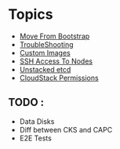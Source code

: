 # Topics

- [Move From Bootstrap](mover.md)
- [TroubleShooting](troubleshooting.md)
- [Custom Images](custom-images.md)
- [SSH Access To Nodes](ssh-access.md)
- [Unstacked etcd](unstacked-etcd.md)
- [CloudStack Permissions](cloudstack-permissions.md)


## TODO :
- Data Disks
- Diff between CKS and CAPC
- E2E Tests
